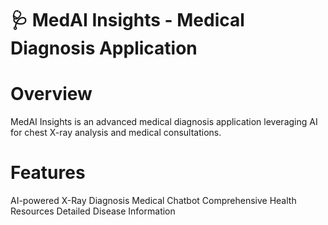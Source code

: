 # 🩺 MedAI Insights - Medical Diagnosis Application

# Overview
MedAI Insights is an advanced medical diagnosis application leveraging AI for chest X-ray analysis and medical consultations.

# Features
AI-powered X-Ray Diagnosis
Medical Chatbot
Comprehensive Health Resources
Detailed Disease Information
